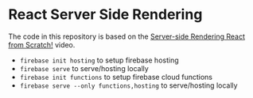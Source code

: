 # React Server Side Rendering

The code in this repository is based on the
[Server-side Rendering React from Scratch!](https://www.youtube.com/watch?v=82tZAPMHfT4)
video.

  - `firebase init hosting` to setup firebase hosting
  - `firebase serve` to serve/hosting locally
  - `firebase init functions` to setup firebase cloud functions
  - `firebase serve --only functions,hosting` to serve/hosting locally
